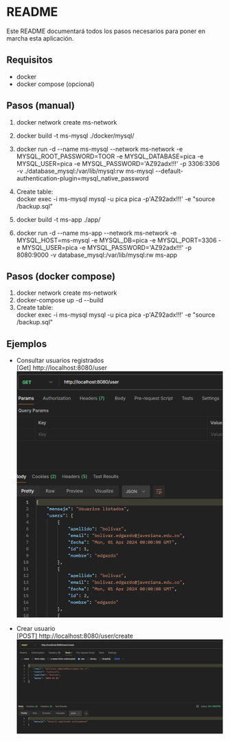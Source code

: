 # README #

Este README documentará todos los pasos necesarios para poner en marcha esta aplicación.

## Requisitos
- docker 
- docker compose (opcional)

## Pasos (manual)
1. docker network create ms-network
2. docker build -t ms-mysql ./docker/mysql/
3. docker run -d --name ms-mysql --network ms-network -e MYSQL_ROOT_PASSWORD=TOOR -e MYSQL_DATABASE=pica -e MYSQL_USER=pica -e MYSQL_PASSWORD='AZ92adx!!!' -p 3306:3306 -v ./database_mysql:/var/lib/mysql:rw ms-mysql --default-authentication-plugin=mysql_native_password
4. Create table:  
docker exec -i ms-mysql mysql -u pica pica -p'AZ92adx!!!' -e "source /backup.sql"

5. docker build -t ms-app ./app/
6. docker run -d --name ms-app --network ms-network -e MYSQL_HOST=ms-mysql -e MYSQL_DB=pica -e MYSQL_PORT=3306 -e MYSQL_USER=pica -e MYSQL_PASSWORD='AZ92adx!!!' -p 8080:9000 -v database_mysql:/var/lib/mysql:rw ms-app


## Pasos (docker compose)
1. docker network create ms-network
2. docker-compose up -d --build
3. Create table:  
docker exec -i ms-mysql mysql -u pica pica -p'AZ92adx!!!' -e "source /backup.sql"



## Ejemplos
- Consultar usuarios registrados  
[Get] http://localhost:8080/user  
![consulta usuarios](assets/image.png)


- Crear usuario  
[POST] http://localhost:8080/user/create
![alt text](assets/image2.png)